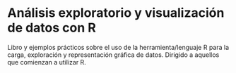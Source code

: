 Análisis exploratorio y visualización de datos con R
====================================================

Libro y ejemplos prácticos sobre el uso de la herramienta/lenguaje R para la carga, exploración y representación gráfica de datos. Dirigido a aquellos que comienzan a utilizar R.
